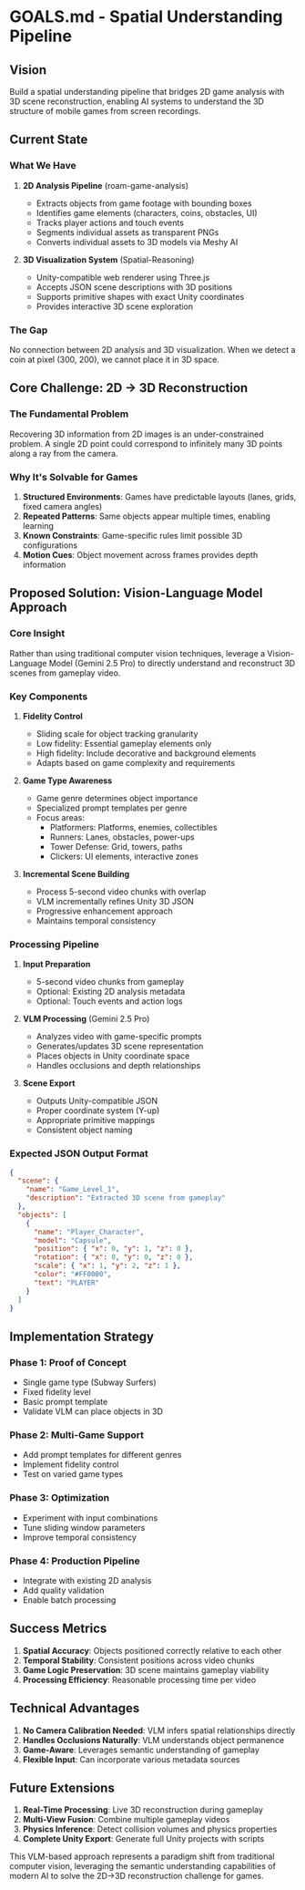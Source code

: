 # GOALS.md - Spatial Understanding Pipeline

## Vision

Build a spatial understanding pipeline that bridges 2D game analysis with 3D scene reconstruction, enabling AI systems to understand the 3D structure of mobile games from screen recordings.

## Current State

### What We Have

1. **2D Analysis Pipeline** (roam-game-analysis)
   - Extracts objects from game footage with bounding boxes
   - Identifies game elements (characters, coins, obstacles, UI)
   - Tracks player actions and touch events
   - Segments individual assets as transparent PNGs
   - Converts individual assets to 3D models via Meshy AI

2. **3D Visualization System** (Spatial-Reasoning)
   - Unity-compatible web renderer using Three.js
   - Accepts JSON scene descriptions with 3D positions
   - Supports primitive shapes with exact Unity coordinates
   - Provides interactive 3D scene exploration

### The Gap

No connection between 2D analysis and 3D visualization. When we detect a coin at pixel (300, 200), we cannot place it in 3D space.

## Core Challenge: 2D → 3D Reconstruction

### The Fundamental Problem

Recovering 3D information from 2D images is an under-constrained problem. A single 2D point could correspond to infinitely many 3D points along a ray from the camera.

### Why It's Solvable for Games

1. **Structured Environments**: Games have predictable layouts (lanes, grids, fixed camera angles)
2. **Repeated Patterns**: Same objects appear multiple times, enabling learning
3. **Known Constraints**: Game-specific rules limit possible 3D configurations
4. **Motion Cues**: Object movement across frames provides depth information

## Proposed Solution: Vision-Language Model Approach

### Core Insight

Rather than using traditional computer vision techniques, leverage a Vision-Language Model (Gemini 2.5 Pro) to directly understand and reconstruct 3D scenes from gameplay video.

### Key Components

1. **Fidelity Control**
   - Sliding scale for object tracking granularity
   - Low fidelity: Essential gameplay elements only
   - High fidelity: Include decorative and background elements
   - Adapts based on game complexity and requirements

2. **Game Type Awareness**
   - Game genre determines object importance
   - Specialized prompt templates per genre
   - Focus areas:
     - Platformers: Platforms, enemies, collectibles
     - Runners: Lanes, obstacles, power-ups
     - Tower Defense: Grid, towers, paths
     - Clickers: UI elements, interactive zones

3. **Incremental Scene Building**
   - Process 5-second video chunks with overlap
   - VLM incrementally refines Unity 3D JSON
   - Progressive enhancement approach
   - Maintains temporal consistency

### Processing Pipeline

1. **Input Preparation**
   - 5-second video chunks from gameplay
   - Optional: Existing 2D analysis metadata
   - Optional: Touch events and action logs

2. **VLM Processing** (Gemini 2.5 Pro)
   - Analyzes video with game-specific prompts
   - Generates/updates 3D scene representation
   - Places objects in Unity coordinate space
   - Handles occlusions and depth relationships

3. **Scene Export**
   - Outputs Unity-compatible JSON
   - Proper coordinate system (Y-up)
   - Appropriate primitive mappings
   - Consistent object naming

### Expected JSON Output Format

```json
{
  "scene": {
    "name": "Game_Level_1",
    "description": "Extracted 3D scene from gameplay"
  },
  "objects": [
    {
      "name": "Player_Character",
      "model": "Capsule",
      "position": { "x": 0, "y": 1, "z": 0 },
      "rotation": { "x": 0, "y": 0, "z": 0 },
      "scale": { "x": 1, "y": 2, "z": 1 },
      "color": "#FF0000",
      "text": "PLAYER"
    }
  ]
}
```

## Implementation Strategy

### Phase 1: Proof of Concept
- Single game type (Subway Surfers)
- Fixed fidelity level
- Basic prompt template
- Validate VLM can place objects in 3D

### Phase 2: Multi-Game Support
- Add prompt templates for different genres
- Implement fidelity control
- Test on varied game types

### Phase 3: Optimization
- Experiment with input combinations
- Tune sliding window parameters
- Improve temporal consistency

### Phase 4: Production Pipeline
- Integrate with existing 2D analysis
- Add quality validation
- Enable batch processing

## Success Metrics

1. **Spatial Accuracy**: Objects positioned correctly relative to each other
2. **Temporal Stability**: Consistent positions across video chunks
3. **Game Logic Preservation**: 3D scene maintains gameplay viability
4. **Processing Efficiency**: Reasonable processing time per video

## Technical Advantages

1. **No Camera Calibration Needed**: VLM infers spatial relationships directly
2. **Handles Occlusions Naturally**: VLM understands object permanence
3. **Game-Aware**: Leverages semantic understanding of gameplay
4. **Flexible Input**: Can incorporate various metadata sources

## Future Extensions

1. **Real-Time Processing**: Live 3D reconstruction during gameplay
2. **Multi-View Fusion**: Combine multiple gameplay videos
3. **Physics Inference**: Detect collision volumes and physics properties
4. **Complete Unity Export**: Generate full Unity projects with scripts

This VLM-based approach represents a paradigm shift from traditional computer vision, leveraging the semantic understanding capabilities of modern AI to solve the 2D→3D reconstruction challenge for games.